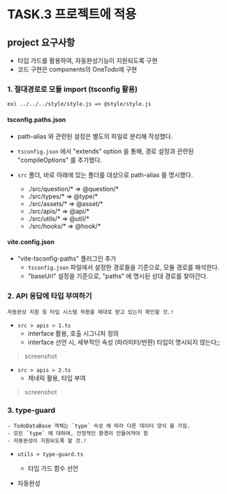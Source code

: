 # TASK.3 프로젝트에 적용

## project 요구사항

- 타입 가드를 활용하여, 자동완성기능이 지원되도록 구현
- 코드 구현은 components의 OneTodo에 구현

### 1. 절대경로로 모듈 import (tsconfig 활용)
```
ex) ../../../style/style.js => @style/style.js
```

#### tsconfig.paths.json
- path-alias 와 관련된 설정은 별도의 파일로 분리해 작성했다.
- `tsconfig.json` 에서 "extends" option 을 통해, 경로 설정과 관련된 "compileOptions" 를 추가했다.

- `src` 폴더, 바로 아래에 있는 폴더를 대상으로 path-alias 를 명시했다.
  - ./src/question/* => @question/*
  - ./src/types/* => @type/*
  - ./src/assets/* => @asset/*
  - ./src/apis/* => @api/*
  - ./src/utils/* => @util/*
  - ./src/hooks/* => @hook/*

#### vite.config.json
- "vite-tsconfig-paths" 플러그인 추가
  - `tsconfig.json` 파일에서 설정한 경로들을 기준으로, 모듈 경로를 해석한다.
  - "baseUrl" 설정을 기준으로, "paths" 에 명시된 상대 경로를 찾아간다.

### 2. API 응답에 타입 부여하기

```
자동완성 지원 등 타입 시스템 적용을 제대로 받고 있는지 확인할 것.!
```

- `src > apis > 1.ts`
  - interface 활용, 호출 시그니처 정의 
  - interface 선언 시, 세부적인 속성 (파라미터/반환) 타입이 명시되지 않는다;;
 

> screenshot


- `src > apis > 2.ts`
  - 제네릭 활용, 타입 부여

> screenshot


### 3. type-guard
```
- TodoDataBase 객체는 `type` 속성 에 따라 다른 데이터 양식 을 가짐.
- 모든 `type` 에 대하여, 안정적인 환경이 만들어져야 함
- 자동완성이 지원되도록 할 것.!
```

- `utils > type-guard.ts`
  - 타입 가드 함수 선언

- 자동완성